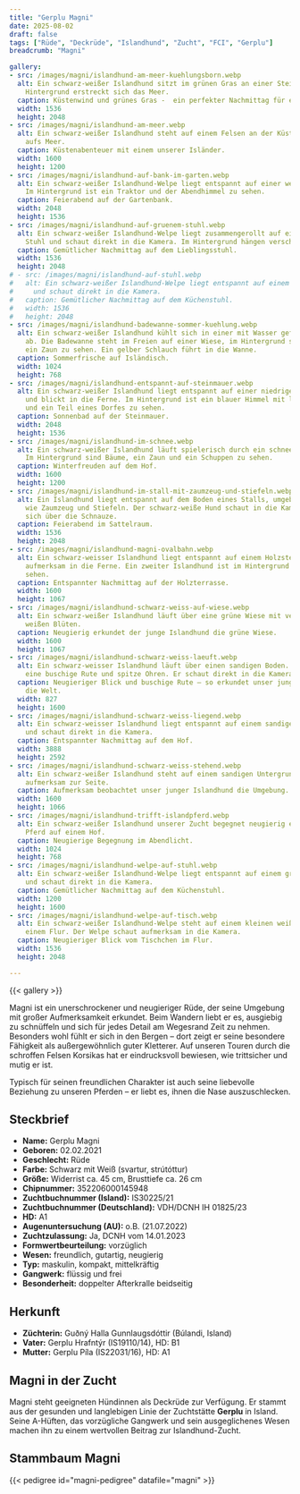 ```yaml
---
title: "Gerplu Magni"
date: 2025-08-02
draft: false
tags: ["Rüde", "Deckrüde", "Islandhund", "Zucht", "FCI", "Gerplu"]
breadcrumb: "Magni"

gallery:
- src: /images/magni/islandhund-am-meer-kuehlungsborn.webp
  alt: Ein schwarz-weißer Islandhund sitzt im grünen Gras an einer Steilküste. Im
    Hintergrund erstreckt sich das Meer.
  caption: Küstenwind und grünes Gras -  ein perfekter Nachmittag für einen Spaziergang.
  width: 1536
  height: 2048
- src: /images/magni/islandhund-am-meer.webp
  alt: Ein schwarz-weißer Islandhund steht auf einem Felsen an der Küste und blickt
    aufs Meer.
  caption: Küstenabenteuer mit einem unserer Isländer.
  width: 1600
  height: 1200
- src: /images/magni/islandhund-auf-bank-im-garten.webp
  alt: Ein schwarz-weißer Islandhund-Welpe liegt entspannt auf einer weißen Gartenbank.
    Im Hintergrund ist ein Traktor und der Abendhimmel zu sehen.
  caption: Feierabend auf der Gartenbank.
  width: 2048
  height: 1536
- src: /images/magni/islandhund-auf-gruenem-stuhl.webp
  alt: Ein schwarz-weißer Islandhund-Welpe liegt zusammengerollt auf einem hellgrünen
    Stuhl und schaut direkt in die Kamera. Im Hintergrund hängen verschiedene Pferdeutensilien.
  caption: Gemütlicher Nachmittag auf dem Lieblingsstuhl.
  width: 1536
  height: 2048
# - src: /images/magni/islandhund-auf-stuhl.webp
#   alt: Ein schwarz-weißer Islandhund-Welpe liegt entspannt auf einem grünen Stuhl
#     und schaut direkt in die Kamera.
#   caption: Gemütlicher Nachmittag auf dem Küchenstuhl.
#   width: 1536
#   height: 2048
- src: /images/magni/islandhund-badewanne-sommer-kuehlung.webp
  alt: Ein schwarz-weißer Islandhund kühlt sich in einer mit Wasser gefüllten Badewanne
    ab. Die Badewanne steht im Freien auf einer Wiese, im Hintergrund sind Bäume und
    ein Zaun zu sehen. Ein gelber Schlauch führt in die Wanne.
  caption: Sommerfrische auf Isländisch.
  width: 1024
  height: 768
- src: /images/magni/islandhund-entspannt-auf-steinmauer.webp
  alt: Ein schwarz-weißer Islandhund liegt entspannt auf einer niedrigen Steinmauer
    und blickt in die Ferne. Im Hintergrund ist ein blauer Himmel mit leichten Wolken
    und ein Teil eines Dorfes zu sehen.
  caption: Sonnenbad auf der Steinmauer.
  width: 2048
  height: 1536
- src: /images/magni/islandhund-im-schnee.webp
  alt: Ein schwarz-weißer Islandhund läuft spielerisch durch ein schneebedecktes Feld.
    Im Hintergrund sind Bäume, ein Zaun und ein Schuppen zu sehen.
  caption: Winterfreuden auf dem Hof.
  width: 1600
  height: 1200
- src: /images/magni/islandhund-im-stall-mit-zaumzeug-und-stiefeln.webp
  alt: Ein Islandhund liegt entspannt auf dem Boden eines Stalls, umgeben von Reitzubehör
    wie Zaumzeug und Stiefeln. Der schwarz-weiße Hund schaut in die Kamera und leckt
    sich über die Schnauze.
  caption: Feierabend im Sattelraum.
  width: 1536
  height: 2048
- src: /images/magni/islandhund-magni-ovalbahn.webp
  alt: Ein schwarz-weisser Islandhund liegt entspannt auf einem Holzsteg und blickt
    aufmerksam in die Ferne. Ein zweiter Islandhund ist im Hintergrund unscharf zu
    sehen.
  caption: Entspannter Nachmittag auf der Holzterrasse.
  width: 1600
  height: 1067
- src: /images/magni/islandhund-schwarz-weiss-auf-wiese.webp
  alt: Ein schwarz-weißer Islandhund läuft über eine grüne Wiese mit vereinzelten
    weißen Blüten.
  caption: Neugierig erkundet der junge Islandhund die grüne Wiese.
  width: 1600
  height: 1067
- src: /images/magni/islandhund-schwarz-weiss-laeuft.webp
  alt: Ein schwarz-weisser Islandhund läuft über einen sandigen Boden. Der Hund hat
    eine buschige Rute und spitze Ohren. Er schaut direkt in die Kamera.
  caption: Neugieriger Blick und buschige Rute – so erkundet unser junger Islandhund
    die Welt.
  width: 827
  height: 1600
- src: /images/magni/islandhund-schwarz-weiss-liegend.webp
  alt: Ein schwarz-weisser Islandhund liegt entspannt auf einem sandigen Untergrund
    und schaut direkt in die Kamera.
  caption: Entspannter Nachmittag auf dem Hof.
  width: 3888
  height: 2592
- src: /images/magni/islandhund-schwarz-weiss-stehend.webp
  alt: Ein schwarz-weißer Islandhund steht auf einem sandigen Untergrund und schaut
    aufmerksam zur Seite.
  caption: Aufmerksam beobachtet unser junger Islandhund die Umgebung.
  width: 1600
  height: 1066
- src: /images/magni/islandhund-trifft-islandpferd.webp
  alt: Ein schwarz-weißer Islandhund unserer Zucht begegnet neugierig einem braunen
    Pferd auf einem Hof.
  caption: Neugierige Begegnung im Abendlicht.
  width: 1024
  height: 768
- src: /images/magni/islandhund-welpe-auf-stuhl.webp
  alt: Ein schwarz-weißer Islandhund-Welpe liegt entspannt auf einem grünen Stuhl
    und schaut direkt in die Kamera.
  caption: Gemütlicher Nachmittag auf dem Küchenstuhl.
  width: 1200
  height: 1600
- src: /images/magni/islandhund-welpe-auf-tisch.webp
  alt: Ein schwarz-weißer Islandhund-Welpe steht auf einem kleinen weißen Tisch in
    einem Flur. Der Welpe schaut aufmerksam in die Kamera.
  caption: Neugieriger Blick vom Tischchen im Flur.
  width: 1536
  height: 2048

---
```


{{< gallery >}}

Magni ist ein unerschrockener und neugieriger Rüde, der seine Umgebung mit großer Aufmerksamkeit erkundet. Beim Wandern liebt er es, ausgiebig zu schnüffeln und sich für jedes Detail am Wegesrand Zeit zu nehmen. Besonders wohl fühlt er sich in den Bergen – dort zeigt er seine besondere Fähigkeit als außergewöhnlich guter Kletterer. Auf unseren Touren durch die schroffen Felsen Korsikas hat er eindrucksvoll bewiesen, wie trittsicher und mutig er ist.

Typisch für seinen freundlichen Charakter ist auch seine liebevolle Beziehung zu unseren Pferden – er liebt es, ihnen die Nase auszuschlecken.

## Steckbrief

- **Name:** Gerplu Magni
- **Geboren:** 02.02.2021
- **Geschlecht:** Rüde
- **Farbe:** Schwarz mit Weiß (svartur, strútóttur)
- **Größe:** Widerrist ca. 45 cm, Brusttiefe ca. 26 cm
- **Chipnummer:** 352206000145948
- **Zuchtbuchnummer (Island):** IS30225/21
- **Zuchtbuchnummer (Deutschland):** VDH/DCNH IH 01825/23
- **HD:** A1
- **Augenuntersuchung (AU):** o.B. (21.07.2022)
- **Zuchtzulassung:** Ja, DCNH vom 14.01.2023
- **Formwertbeurteilung:** vorzüglich
- **Wesen:** freundlich, gutartig, neugierig
- **Typ:** maskulin, kompakt, mittelkräftig
- **Gangwerk:** flüssig und frei
- **Besonderheit:** doppelter Afterkralle beidseitig

## Herkunft

- **Züchterin:** Guðný Halla Gunnlaugsdóttir (Búlandi, Island)
- **Vater:** Gerplu Hrafntýr (IS19110/14), HD: B1
- **Mutter:** Gerplu Píla (IS22031/16), HD: A1

## Magni in der Zucht

Magni steht geeigneten Hündinnen als Deckrüde zur Verfügung. Er stammt aus der gesunden und langlebigen Linie der Zuchtstätte **Gerplu** in Island. Seine A-Hüften, das vorzügliche Gangwerk und sein ausgeglichenes Wesen machen ihn zu einem wertvollen Beitrag zur Islandhund-Zucht.

## Stammbaum Magni


{{< pedigree id="magni-pedigree" datafile="magni" >}}